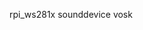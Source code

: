 <!-- * api to led matrix
* api to openai (what ai should I use?)
* poetry
* interface with microphone
    * needs vosk, sounddevice (python libraries) and libportaudio2 (apt package)
* interface with speakers


* talk to ai
* play response
* visualise response on led matrix -->

rpi_ws281x
sounddevice
vosk
